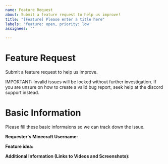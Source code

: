 ```yaml
---
name: Feature Request
about: Submit a feature request to help us improve!
title: "[Feature] Please enter a title here"
labels: 'feature: open, priority: low'
assignees: ''

---
```


# Feature Request
Submit a feature request to help us improve.

IMPORTANT: 
Invalid issues will be locked without further investigation. 
If you are unsure on how to create a valid bug report, seek help at the discord support instead.

# Basic Information
Please fill these basic informaions so we can track down the issue.

**Requester's Minecraft Username:** 

**Feature idea:**


**Additional Information (Links to Videos and Screenshots):**
